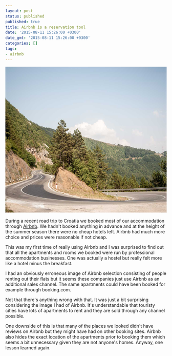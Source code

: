 ```yaml
---
layout: post
status: published
published: true
title: Airbnb is a reservation tool
date: '2015-08-11 15:26:00 +0300'
date_gmt: '2015-08-11 15:26:00 +0300'
categories: [] 
tags:
- airbnb
---
```

<img src="/images/2015/croatia.jpg" alt="Road in Croatia" width="686" height="455" />

During a recent road trip to Croatia we booked most of our accommodation
through [Airbnb](https://www.airbnb.com/). We hadn't booked anything in
advance and at the height of the summer season there were no cheap hotels left.
Airbnb had much more choice and prices were reasonable if not cheap.

This was my first time of really using Airbnb and I was surprised to find out
that all the apartments and rooms we booked were run by professional 
accommodation businesses. One was actually a hostel but really felt more like
a hotel minus the breakfast.

I had an obviously erroneous image of Airbnb selection consisting of people
renting out their flats but it seems these companies just use Airbnb as an
additional sales channel. The same apartments could have been booked for
example through booking.com.

Not that there's anything wrong with that. It was just a bit surprising
considering the image I had of Airbnb. It's understandable that touristy cities
have lots of apartments to rent and they are sold through any channel possible.

One downside of this is that many of the places we looked didn't have reviews
on Airbnb but they might have had on other booking sites. Airbnb also hides the
exact location of the apartments prior to booking them which seems a bit
unnecessary given they are not anyone's homes. Anyway, one lesson learned
again.
